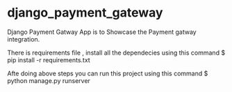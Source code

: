 # django_payment_gateway
Django Payment Gatway App is to Showcase the Payment gatway integration.

There is requirements file , install all the dependecies using this command
$ pip install -r requirements.txt

Afte doing above steps you can run this project using this command
$ python manage.py runserver
